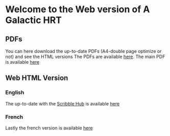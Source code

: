 # Welcome to the Web version of A Galactic HRT


## PDFs
You can here download the up-to-date PDFs (A4-double page optimize or not) and see the HTML versions
The PDFs are available [here](https://coco33920.github.io/agh-public/pdfs/).
The main PDF is available [here](https://coco33920.github.io/agh-public/pdfs/agh.pdf)

## Web HTML Version 
### English
The up-to-date with the [Scribble Hub](https://www.scribblehub.com/series/444395/a-galactic-hrt/) 
is available [here](https://coco33920.github.io/agh-public/web/agh.html)
### French
Lastly the french version is available [here](https://coco33920.github.io/agh-public/web/agh-french.html)